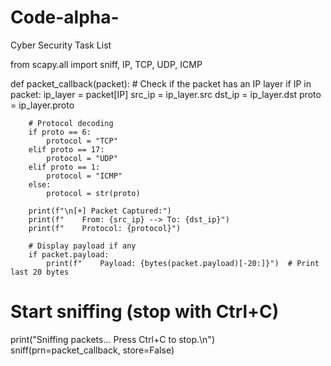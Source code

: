 # Code-alpha-
Cyber Security Task List

from scapy.all import sniff, IP, TCP, UDP, ICMP

def packet_callback(packet):
    # Check if the packet has an IP layer
    if IP in packet:
        ip_layer = packet[IP]
        src_ip = ip_layer.src
        dst_ip = ip_layer.dst
        proto = ip_layer.proto

        # Protocol decoding
        if proto == 6:
            protocol = "TCP"
        elif proto == 17:
            protocol = "UDP"
        elif proto == 1:
            protocol = "ICMP"
        else:
            protocol = str(proto)

        print(f"\n[+] Packet Captured:")
        print(f"    From: {src_ip} --> To: {dst_ip}")
        print(f"    Protocol: {protocol}")

        # Display payload if any
        if packet.payload:
            print(f"    Payload: {bytes(packet.payload)[-20:]}")  # Print last 20 bytes

# Start sniffing (stop with Ctrl+C)
print("Sniffing packets... Press Ctrl+C to stop.\n")
sniff(prn=packet_callback, store=False)
